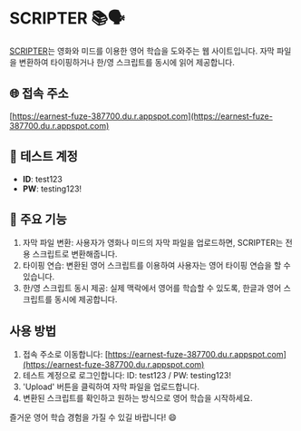 # SCRIPTER 📚🗣️

[SCRIPTER](https://earnest-fuze-387700.du.r.appspot.com)는 영화와 미드를 이용한 영어 학습을 도와주는 웹 사이트입니다. 자막 파일을 변환하여 타이핑하거나 한/영 스크립트를 동시에 읽어 제공합니다.

## 🌐 접속 주소

[https://earnest-fuze-387700.du.r.appspot.com](https://earnest-fuze-387700.du.r.appspot.com)

## 🔐 테스트 계정

- **ID**: test123
- **PW**: testing123!

## 🎯 주요 기능

1. 자막 파일 변환: 사용자가 영화나 미드의 자막 파일을 업로드하면, SCRIPTER는 전용 스크립트로 변환해줍니다.
2. 타이핑 연습: 변환된 영어 스크립트를 이용하여 사용자는 영어 타이핑 연습을 할 수 있습니다.
3. 한/영 스크립트 동시 제공: 실제 맥락에서 영어를 학습할 수 있도록, 한글과 영어 스크립트를 동시에 제공합니다.

## 사용 방법

1. 접속 주소로 이동합니다: [https://earnest-fuze-387700.du.r.appspot.com](https://earnest-fuze-387700.du.r.appspot.com)
2. 테스트 계정으로 로그인합니다: ID: test123 / PW: testing123!
3. 'Upload' 버튼을 클릭하여 자막 파일을 업로드합니다.
4. 변환된 스크립트를 확인하고 원하는 방식으로 영어 학습을 시작하세요.

즐거운 영어 학습 경험을 가질 수 있길 바랍니다! 😄
